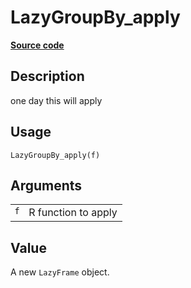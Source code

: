 
# LazyGroupBy_apply

[**Source code**](https://github.com/pola-rs/r-polars/tree/4c60e4ba5981c539b9639261157303d78f545b69/R/lazyframe__group_by.R#L49)

## Description

one day this will apply

## Usage

<pre><code class='language-R'>LazyGroupBy_apply(f)
</code></pre>

## Arguments

<table>
<tr>
<td style="white-space: nowrap; font-family: monospace; vertical-align: top">
<code id="LazyGroupBy_apply_:_f">f</code>
</td>
<td>
R function to apply
</td>
</tr>
</table>

## Value

A new <code>LazyFrame</code> object.

